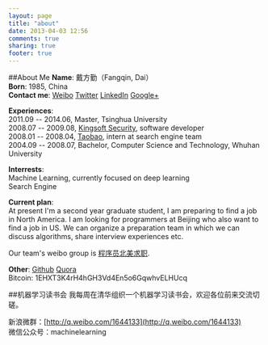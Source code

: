 ```yaml
---
layout: page
title: "about"
date: 2013-04-03 12:56
comments: true
sharing: true
footer: true
---
```

##About Me
**Name**:       戴方勤（Fangqin, Dai）  
**Born**:       1985, China  
**Contact me**: [Weibo](http://weibo.com/soulmachine) [Twitter](https://twitter.com/#!/soulmachine) [LinkedIn](http://www.linkedin.com/in/soulmachine) [Google+](https://plus.google.com/103519507226474510310)  

**Experiences**:  
2011.09 -- 2014.06, Master, Tsinghua University  
2008.07 -- 2009.08, [Kingsoft Security](http://www.kingsoftsecurity.com/), software developer  
2008.01 -- 2008.04, [Taobao](http://www.taobao.com), intern at search engine team  
2004.09 -- 2008.07, Bachelor, Computer Science and Technology, Whuhan University  

**Interrests**:  
Machine Learning, currently focused on deep learning  
Search Engine


**Current plan**:  
At present I'm a second year graduate student, I am preparing to find a job in North America. I am looking for programmers at Beijing who also want to find a job in US. We can organize a preparation team in which we can discuss algorithms, share interview experiences etc.

Our team's weibo group is [程序员北美求职](http://q.weibo.com/1312378).
 
**Other**: [Github](https://github.com/soulmachine) [Quora](http://www.quora.com/Jason-Day-2)  
Bitcoin: 1EHXT3K4rH4hGH3Vd4En5o6GqwhvELHUcq

##机器学习读书会
我每周在清华组织一个机器学习读书会，欢迎各位前来交流切磋。

新浪微群：[http://q.weibo.com/1644133](http://q.weibo.com/1644133)  
微信公众号：machinelearning
